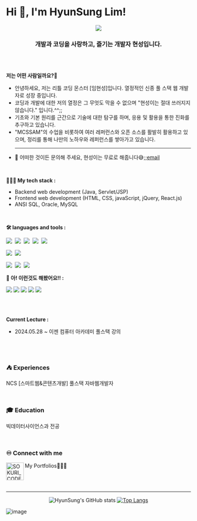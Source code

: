 <!--
**HyunSungLim-ppf/HyunSungLim-ppf** is a ✨ _special_ ✨ repository because its `README.md` (this file) appears on your GitHub profile.

Here are some ideas to get you started:

- 🔭 I’m currently working on ...
- 🌱 I’m currently learning ...
- 👯 I’m looking to collaborate on ...
- 🤔 I’m looking for help with ...
- 💬 Ask me about ...
- 📫 How to reach me: ...
- 😄 Pronouns: ...
- ⚡ Fun fact: ...
-->
<h1>
  Hi 👋, I'm HyunSung Lim! 
</h1>
<div align="center">
  <img src="https://capsule-render.vercel.app/api?type=waving&color=timeGradient&height=200&section=header&text=I'm%20Growing%20Developer😎&desc=with%20MCSSAM&descAlign=90&descAlignY=10&fontSize=50&animation=twinkling&fontColor=030303" />
</div>

<h3 align="center">
  개발과 코딩을 사랑하고, 즐기는 개발자 현성입니다.
</h3>
<br /><br />

**저는 어떤 사람일까요?🤔**  
- 안녕하세요, 저는 리틀 코딩 몬스터 [임현성]입니다. 열정적인 신종 풀 스택 웹 개발자로 성장 중입니다.
- 코딩과 개발에 대한 저의 열정은 그 무엇도 막을 수 없으며 "현성이는 절대 쓰러지지 않습니다." 입니다.^^;;
- 기초와 기본 원리를 근간으로 기술에 대한 탐구를 하며, 응용 및 활용을 통한 진화를 추구하고 있습니다.
- "MCSSAM"의 수업을 비롯하여 여러 레퍼런스와 오픈 소스를 활발히 활용하고 있으며, 정리를 통해 나만의 노하우와 레퍼런스를 쌓아가고 있습니다.
  <hr>
- 💬 어떠한 것이든 문의해 주세요, 현성이는 무료로 해줍니다😅;;[email](mailto:tndus7013@naver.com)
<br>

**🧑🏿‍💻 My tech stack :**  
- Backend web development (Java, Servlet/JSP)
- Frontend web development (HTML, CSS, javaScript, jQuery, React.js)
- ANSI SQL, Oracle, MySQL
<br>


**🛠️ languages and tools :**
<!-- 뱃지 사용방법 -->
  <!-- 뱃지 아이콘 사이트 -->
  <!--   <img src="https://img.shields.io/badge/{내용}-{배경 색깔}?style={스타일}&logo={로고이름}&logoColor={로고 색깔}"/> -->
  
<p><img src="https://img.shields.io/badge/HTML5-E34F26?style=flat&logo=html5&logoColor=white"/>&nbsp;&nbsp;<img src="https://img.shields.io/badge/CSS3-1572B6?style=flat&logo=css3&logoColor=white"/>&nbsp;&nbsp;<img src="https://img.shields.io/badge/JavaScript-gray?style=flat&logo=JavaScript&logoColor=F7DF1E"/>&nbsp;&nbsp;<img src="https://img.shields.io/badge/jQuery-0769AD?style=flat&logo=jQuery&logoColor=339933"/>&nbsp;&nbsp;<img src="https://img.shields.io/badge/React-white?style=flat&logo=React&logoColor=61DAFB"/></p>

<p><img src="https://img.shields.io/badge/Oracle-F80000?style=flat&logo=Oracle&logoColor=4479A1"/>&nbsp;&nbsp;<img src="https://img.shields.io/badge/JAVA-8F0000?style=flat&logo&logoColor=4479A1"/></p>

<p><img src="https://img.shields.io/badge/Notion-ffffff?style=flat&logo=Notion&logoColor=black"/>&nbsp;&nbsp;<img src="https://img.shields.io/badge/GitHub-gray?style=flat&logo=GitHub&logoColor=black"/>&nbsp;&nbsp;<img src="https://img.shields.io/badge/Git-blue?style=flat&logo=Git&logoColor=F05032"/>&nbsp;&nbsp;</p>
                                                                                                                                                                                                                       
**🙋 아! 이런것도 해봤어요!! :**               
<p>
  <img src="https://img.shields.io/badge/Unity-ffffff?style=flat&logo=Unity&logoColor=black"/>
  <img src="https://img.shields.io/badge/Python-3776AB?style=flat&logo=Python&logoColor=ffffff"/>
  <img src="https://img.shields.io/badge/R-276DC3?style=flat&logo=R&logoColor=ffffff"/>
  <img src="https://img.shields.io/badge/MySQL-4479A1?style=flat&logo=MySQL&logoColor=ffffff"/>
  <img src="https://img.shields.io/badge/SpringBoot-6DB33F?style=flat&logo=SpringBoot&logoColor=000000"/>
</p>

<br><br>

**Current Lecture :** 

- 2024.05.28 ~ 이젠 컴퓨터 아카데미 풀스택 강의
<br /><br />


<br />

<!--
![header](https://capsule-render.vercel.app/api?type=waving&color=0:ca848a,100:ffbe98&height=250&section=header&text=Welcome!😊&desc=This%20is%20Git&fontSize=60&animation=fadeIn&fontColor=fff)
-->

<!--
<h1>Hi 👋, I'm HyunSung Lim</h1>
<br>

### 🙋 I'm HyunSung, Fullstack developer. 
🔅 다양한 기술 습득으로 끊임없는 성장을 꿈꾸는 개발자 임현성입니다. <br>
🔅 호기심과 학습의지를 토대로 다양한 기술을 습득하며 지속적인 성장을 추구합니다.  <br>
🔅 새로운 기술이나 도구에 대한 탐구 정신을 가지고 있어, 향상된 개발 기술을 습득하고 적용하는 데 주력하고 있습니다. <br>
🔅 이를 통해 학습한 다양한 지식을 노션에 체계적으로 정리함으로써, 이후 프로젝트에 적용 가능하도록 하고 있습니다. <br>
🔅 소심하나 적극적이고, 내성적이지만 활발합니다 


<br>
-->


### ⛺ Experiences
<p>NCS [스마트웹&콘텐츠개발] 풀스택 자바웹개발자</p>

<br>

### 🎓 Education
<p>빅데이터사이언스과 전공</p>


    
<br>

### ♾️ Connect with me

<!--
[<img align="left" alt="SOKURI_CODE | velog" width="48px" src="https://img.icons8.com/color/48/000000/blog.png" />][website]
[<img align="left" alt="SOKURI_CODE | YouTube" width="48px" src="https://img.icons8.com/color/48/000000/youtube-play.png" />][youtube]
[<img align="left" alt="SOKURI_CODE | Instagram" width="48px" src="https://img.icons8.com/color/48/000000/instagram-new--v2.png" />][instagram]

[website]: http://febseo.dothome.co.kr
[youtube]: https://www.youtube.com/watch?v=64J_L24nSQQ
[instagram]: https://www.youtube.com/watch?v=64J_L24nSQQ  
-->

[<img align="left" alt="SOKURI_CODE | velog" width="48px" src="https://img.icons8.com/color/48/000000/blog.png" />][website]
<p>My Portfolios👨🏿‍💻</p>

[website]: https://lhsportpolio.modoo.at/

<br><br><hr>
<div align="center">
<!--
<img align="center" src="https://github-readme-stats.vercel.app/api?username=febseo&show_icons=true&locale=en" alt="febseo" />
-->

![HyunSung's GitHub stats](https://github-readme-stats.vercel.app/api?username=HyunSungLim-ppf&show_icons=true&theme=radical)
[![Top Langs](https://github-readme-stats.vercel.app/api/top-langs/?username=HyunSungLim-ppf&layout=donut)](https://github.com/HyunSungLim-ppf/github-readme-stats) 
</div>

![image](https://github.com/user-attachments/assets/0d6744ea-a70d-4951-b063-cb1dd9685a66)

